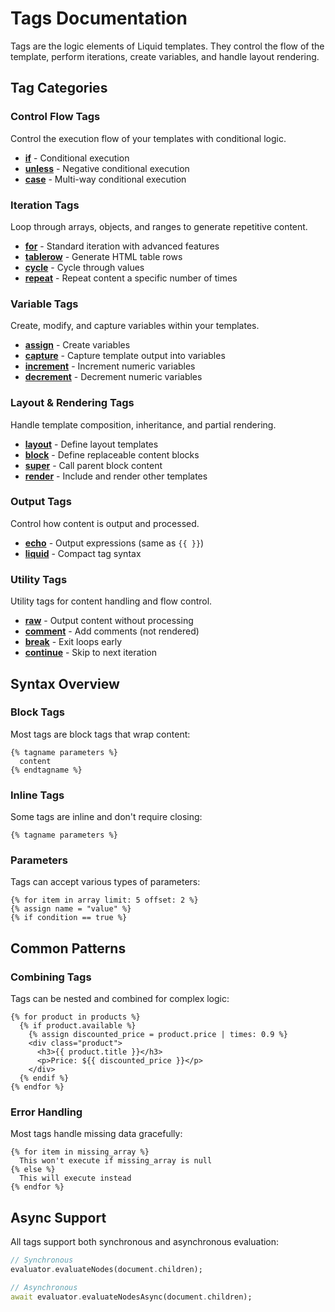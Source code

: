 # Tags Documentation

Tags are the logic elements of Liquid templates. They control the flow of the template, perform iterations, create variables, and handle layout rendering.

## Tag Categories

### Control Flow Tags
Control the execution flow of your templates with conditional logic.

- **[if](control-flow.md#if)** - Conditional execution
- **[unless](control-flow.md#unless)** - Negative conditional execution  
- **[case](control-flow.md#case)** - Multi-way conditional execution

### Iteration Tags
Loop through arrays, objects, and ranges to generate repetitive content.

- **[for](iteration.md#for)** - Standard iteration with advanced features
- **[tablerow](iteration.md#tablerow)** - Generate HTML table rows
- **[cycle](iteration.md#cycle)** - Cycle through values
- **[repeat](iteration.md#repeat)** - Repeat content a specific number of times

### Variable Tags
Create, modify, and capture variables within your templates.

- **[assign](variables.md#assign)** - Create variables
- **[capture](variables.md#capture)** - Capture template output into variables
- **[increment](variables.md#increment)** - Increment numeric variables
- **[decrement](variables.md#decrement)** - Decrement numeric variables

### Layout & Rendering Tags
Handle template composition, inheritance, and partial rendering.

- **[layout](layout.md#layout)** - Define layout templates
- **[block](layout.md#block)** - Define replaceable content blocks
- **[super](layout.md#super)** - Call parent block content
- **[render](layout.md#render)** - Include and render other templates

### Output Tags
Control how content is output and processed.

- **[echo](output.md#echo)** - Output expressions (same as `{{ }}`)
- **[liquid](output.md#liquid)** - Compact tag syntax

### Utility Tags
Utility tags for content handling and flow control.

- **[raw](utility.md#raw)** - Output content without processing
- **[comment](utility.md#comment)** - Add comments (not rendered)
- **[break](utility.md#break)** - Exit loops early
- **[continue](utility.md#continue)** - Skip to next iteration

## Syntax Overview

### Block Tags
Most tags are block tags that wrap content:

```liquid
{% tagname parameters %}
  content
{% endtagname %}
```

### Inline Tags
Some tags are inline and don't require closing:

```liquid
{% tagname parameters %}
```

### Parameters
Tags can accept various types of parameters:

```liquid
{% for item in array limit: 5 offset: 2 %}
{% assign name = "value" %}
{% if condition == true %}
```

## Common Patterns

### Combining Tags
Tags can be nested and combined for complex logic:

```liquid
{% for product in products %}
  {% if product.available %}
    {% assign discounted_price = product.price | times: 0.9 %}
    <div class="product">
      <h3>{{ product.title }}</h3>
      <p>Price: ${{ discounted_price }}</p>
    </div>
  {% endif %}
{% endfor %}
```

### Error Handling
Most tags handle missing data gracefully:

```liquid
{% for item in missing_array %}
  This won't execute if missing_array is null
{% else %}
  This will execute instead
{% endfor %}
```

## Async Support

All tags support both synchronous and asynchronous evaluation:

```dart
// Synchronous
evaluator.evaluateNodes(document.children);

// Asynchronous  
await evaluator.evaluateNodesAsync(document.children);
``` 